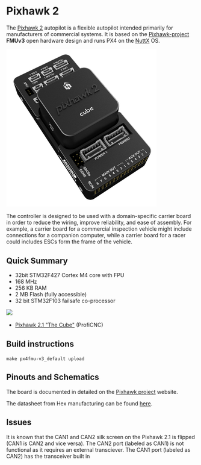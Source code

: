 # Pixhawk 2

The [Pixhawk 2](https://pixhawk.org/modules/pixhawk2) autopilot is a flexible autopilot intended primarily for manufacturers of commercial systems.  It is based on the [Pixhawk-project](https://pixhawk.org/) **FMUv3** open hardware design and runs PX4 on the [NuttX](http://nuttx.org) OS.

<img src="../../images/pixhawk2_cube_hero.jpg" width="400px" />

The controller is designed to be used with a domain-specific carrier board in order to reduce the wiring, improve reliability, and ease of assembly. For example, a carrier board for a commercial inspection vehicle might include connections for a companion computer, while a carrier board for a racer could includes ESCs form the frame of the vehicle.

## Quick Summary

* 32bit STM32F427 Cortex M4 core with FPU
* 168 MHz
* 256 KB RAM
* 2 MB Flash \(fully accessible\)
* 32 bit STM32F103 failsafe co-processor

![](../../assets/pixhawk2.jpg)

* [Pixhawk 2.1 "The Cube"](http://www.proficnc.com/61-system-kits) (ProfiCNC)

## Build instructions

`make px4fmu-v3_default upload`

## Pinouts and Schematics

The board is documented in detailed on the [Pixhawk project](https://pixhawk.org/modules/pixhawk2) website.

The datasheet from Hex manufacturing can be found [here](http://www.hex.aero/wp-content/uploads/2016/07/DRS_Pixhawk-2-17th-march-2016.pdf).

## Issues

It is known that the CAN1 and CAN2 silk screen on the Pixhawk 2.1 is flipped (CAN1 is CAN2 and vice versa). The CAN2 port (labeled as CAN1) is not functional as it requires an external transciever. The CAN1 port (labeled as CAN2) has the transceiver built in
